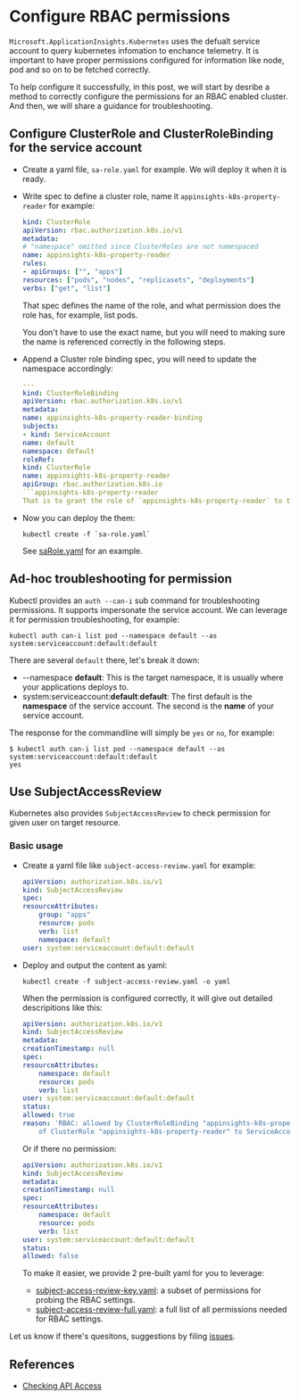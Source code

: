 # Configure RBAC permissions

`Microsoft.ApplicationInsights.Kubernetes` uses the defualt service account to query kubernetes infomation to enchance telemetry. It is important to have proper permissions configured for information like node, pod and so on to be fetched correctly.

To help configure it successfully, in this post, we will start by desribe a method to correctly configure the permissions for an RBAC enabled cluster. And then, we will share a guidance for troubleshooting.

## Configure ClusterRole and ClusterRoleBinding for the service account

* Create a yaml file, `sa-role.yaml` for example. We will deploy it when it is ready.

* Write spec to define a cluster role, name it `appinsights-k8s-property-reader` for example:
 
    ```yaml
    kind: ClusterRole
    apiVersion: rbac.authorization.k8s.io/v1
    metadata:
    # "namespace" omitted since ClusterRoles are not namespaced
    name: appinsights-k8s-property-reader
    rules:
    - apiGroups: ["", "apps"]
    resources: ["pods", "nodes", "replicasets", "deployments"]
    verbs: ["get", "list"]
    ```
    That spec defines the name of the role, and what permission does the role has, for example, list pods.

    You don't have to use the exact name, but you will need to making sure the name is referenced correctly in the following steps.

* Append a Cluster role binding spec, you will need to update the namespace accordingly:
    ```yaml
    ---
    kind: ClusterRoleBinding
    apiVersion: rbac.authorization.k8s.io/v1
    metadata:
    name: appinsights-k8s-property-reader-binding
    subjects:
    - kind: ServiceAccount
    name: default
    namespace: default
    roleRef:
    kind: ClusterRole
    name: appinsights-k8s-property-reader
    apiGroup: rbac.authorization.k8s.io
    ```appinsights-k8s-property-reader
    That is to grant the role of `appinsights-k8s-property-reader` to the default service account.
    
* Now you can deploy the them:

    ```shell
    kubectl create -f `sa-role.yaml`
    ```
    See [saRole.yaml](../examples/BasicUsage_clr21_RBAC/k8s/saRole.yaml) for an example.

## Ad-hoc troubleshooting for permission

Kubectl provides an `auth --can-i` sub command for troubleshooting permissions. It supports impersonate the service account. We can leverage it for permission troubleshooting, for example:

```shell
kubectl auth can-i list pod --namespace default --as system:serviceaccount:default:default
```

There are several `default` there, let's break it down:

* --namespace **default**: This is the target namespace, it is usually where your applications deploys to.
* system:serviceaccount:**default**:**default**: The first default is the **namespace** of the service account. The second is the **name** of your service account.

The response for the commandline will simply be `yes` or `no`, for example:

```shell
$ kubectl auth can-i list pod --namespace default --as system:serviceaccount:default:default
yes
```

## Use SubjectAccessReview

Kubernetes also provides `SubjectAccessReview` to check permission for given user on target resource.

### Basic usage

* Create a yaml file like `subject-access-review.yaml` for example:

    ```yaml
    apiVersion: authorization.k8s.io/v1
    kind: SubjectAccessReview
    spec:
    resourceAttributes:
        group: "apps"
        resource: pods
        verb: list
        namespace: default
    user: system:serviceaccount:default:default
    ```
* Deploy and output the content as yaml:

    ```shell
    kubectl create -f subject-access-review.yaml -o yaml
    ```
    When the permission is configured correctly, it will give out detailed descripitions like this:

    ```yaml
    apiVersion: authorization.k8s.io/v1
    kind: SubjectAccessReview
    metadata:
    creationTimestamp: null
    spec:
    resourceAttributes:
        namespace: default
        resource: pods
        verb: list
    user: system:serviceaccount:default:default
    status:
    allowed: true
    reason: 'RBAC: allowed by ClusterRoleBinding "appinsights-k8s-property-reader-binding"
        of ClusterRole "appinsights-k8s-property-reader" to ServiceAccount "default/default"'
    ```

    Or if there no permission:
    
    ```yaml
    apiVersion: authorization.k8s.io/v1
    kind: SubjectAccessReview
    metadata:
    creationTimestamp: null
    spec:
    resourceAttributes:
        namespace: default
        resource: pods
        verb: list
    user: system:serviceaccount:default:default
    status:
    allowed: false
    ```

    To make it easier, we provide 2 pre-built yaml for you to leverage:

    * [subject-access-review-key.yaml](./subject-access-review-key.yaml): a subset of permissions for probing the RBAC settings.
    * [subject-access-review-full.yaml](./subject-access-review-full.yaml): a full list of all permissions needed for RBAC settings.

Let us know if there's quesitons, suggestions by filing [issues](https://github.com/microsoft/ApplicationInsights-Kubernetes/issues).

## References

* [Checking API Access](https://kubernetes.io/docs/reference/access-authn-authz/authorization/#checking-api-access)
